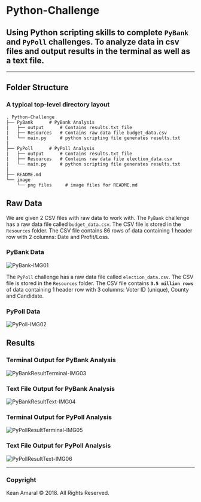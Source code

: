 # Python-Challenge
## Using Python scripting skills to complete `PyBank` and `PyPoll` challenges.  To analyze data in csv files and output results in the terminal as well as a text file.
- - -

## Folder Structure

### A typical top-level directory layout

    . Python-Challenge
    ├── PyBank	    # PyBank Analysis
    |   ├── output	    # Contains results.txt file
    |   ├── Resources   # Contains raw data file budget_data.csv
    |   └── main.py     # python scripting file generates results.txt
    |
    ├── PyPoll	    # PyPoll Analysis
    |   ├── output	    # Contains results.txt file
    |   ├── Resources   # Contains raw data file election_data.csv
    |   └── main.py     # python scripting file generates results.txt
    |
    ├── README.md
    └── image
        └── png files	  # image files for README.md


## Raw Data
We are given 2 CSV files with raw data to work with.  The `PyBank` challenge has a raw data file called `budget_data.csv`.  The CSV file is stored in the `Resources` folder.  The CSV file contains 86 rows of data containing 1 header row with 2 columns: Date and Profit/Loss.

### PyBank Data
![PyBank-IMG01](image/01-PyBankData.png)

The `PyPoll` challenge has a raw data file called `election_data.csv`.  The CSV file is stored in the `Resources` folder.  The CSV file contains **`3.5 million rows`** of data containing 1 header row with 3 columns: Voter ID (unique), County and Candidate.

### PyPoll Data
![PyPoll-IMG02](image/02-PyPollData.png)

## Results

### Terminal Output for PyBank Analysis
![PyBankResultTerminal-IMG03](image/03-PyBankOutput.png)

### Text File Output for PyBank Analysis
![PyBankResultText-IMG04](image/04-PyBankTxtFile.png)

### Terminal Output for PyPoll Analysis
![PyPollResultTerminal-IMG05](image/05-PyPollOutput.png)

### Text File Output for PyPoll Analysis
![PyPollResultText-IMG06](image/06-PyPollTxtFile.png)

- - -

### Copyright

Kean Amaral © 2018. All Rights Reserved.
